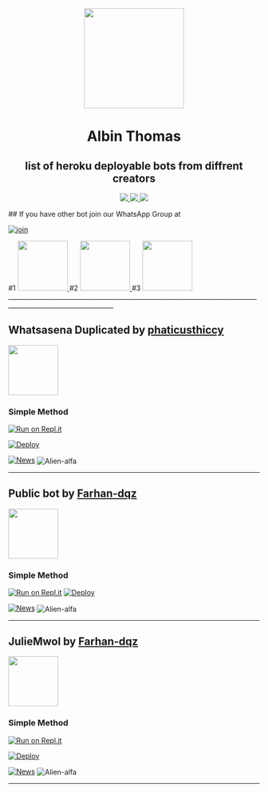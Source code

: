 <div align="center">
  <img src="https://i.ibb.co/NxFN3q1/logo.jpg" width="200" height="200">
  <h1>Albin Thomas</h1>
</div>

<div align="center">
<h2> list of heroku deployable bots from diffrent creators </h2>
</div>
<p align="center">
  <a href="https://github.com/Alien-alfa">
    <img src="https://komarev.com/ghpvc/?username=Alien-alfa&label=Profile%20views&color=ff69b4&label=Profile+Views&style=plastic">

  </a>
  <a href="https://github.com/Alien-alfa?tab=stars">
    <img src="https://img.shields.io/github/stars/Alien-alfa?color=ff69b4&label=Stargazers&style=plastic">

  </a>
  <a href="https://github.com/Alien-alfa?tab=followers">
    <img src="https://img.shields.io/github/followers/Alien-alfa?color=ff69b4&label=Followers&style=plastic">

  </a>
</p>
## If you have other bot join our WhatsApp Group at

[![join](https://github.com/Alien-alfa/PublicBot/blob/main/wlogo.svg.png)](https://chat.whatsapp.com/BT0nNPBthyFI1ejoSr0i7W)

<div align="left">
 #1 <a href="https://github.com/Alien-alfa/whatsapp-bot-collection/blob/main/README.md#whatsasena-duplicated-by-phaticusthiccy"><span class="avatar"><img width='100' height='100'  src="https://avatars.githubusercontent.com/u/74794033?v=4" alt=""> </a></span>
 #2 <a href="https://github.com/Alien-alfa/whatsapp-bot-collection/blob/main/README.md#public-bot-by-farhan-dqz"><span class="avatar"><img width='100' height='100'  src="https://avatars.githubusercontent.com/u/83164448?v=4" alt=""> </a></span>
 #3 <a href="https://github.com/Alien-alfa/whatsapp-bot-collection/blob/main/README.md#juliemwol-by-farhan-dqz"><span class="avatar"><img width='100' height='100'  src="https://avatars.githubusercontent.com/u/83164448?v=4" alt=""> </a></span>
</div>
_______________________________________________________________________________________________________________

## Whatsasena Duplicated by [phaticusthiccy](https://github.com/phaticusthiccy)
<div align="left">
  <a href="https://alien-alfa.github.io"><span class="avatar"><img width='100' height='100'  src="https://avatars.githubusercontent.com/u/74794033?v=4" alt=""> </a></span>
</div>

### Simple Method

[![Run on Repl.it](https://repl.it/badge/github/phaticusthiccy/WhatsAsenaDuplicated)](https://repl.it/@phaticusthiccy/WhatsAsena-QR)

[![Deploy](https://www.herokucdn.com/deploy/button.svg)](https://heroku.com/deploy?template=https://github.com/phaticusthiccy/WhatsAsenaDuplicated)

[![News](https://github-readme-stats.vercel.app/api/pin/?username=phaticusthiccy&repo=WhatsAsenaDuplicated)](https://github.com/Alien-alfa/wabot-aq)
<img align="center" src="https://github-readme-stats.vercel.app/api?username=phaticusthiccy&show_icons=true&theme=nightowl" alt="Alien-alfa" />


_______________________________________________________________________________________________________________




## Public bot by [Farhan-dqz](https://github.com/farhan-dqz)
<div align="left">
  <a href="https://alien-alfa.github.io"><span class="avatar"><img width='100' height='100'  src="https://avatars.githubusercontent.com/u/83164448?v=4" alt=""> </a></span>
</div>

### Simple Method
[![Run on Repl.it](https://repl.it/badge/github/quiec/whatsasena)](https://repl.it/@phaticusthiccy/WhatsAsena-QR)
[![Deploy](https://www.herokucdn.com/deploy/button.svg)](https://heroku.com/deploy?template=https://github.com/farhan-dqz/PublicBot.git:/)

[![News](https://github-readme-stats.vercel.app/api/pin/?username=farhan-dqz&repo=PublicBot)](https://github.com/Alien-alfa/wabot-aq)
<img align="center" src="https://github-readme-stats.vercel.app/api?username=farhan-dqz&show_icons=true&theme=nightowl" alt="Alien-alfa" />
_________________________________________________________________________________________________________________



## JulieMwol by [Farhan-dqz](https://github.com/farhan-dqz)
<div align="left">
  <a href="https://alien-alfa.github.io"><span class="avatar"><img width='100' height='100'  src="https://avatars.githubusercontent.com/u/83164448?v=4" alt=""> </a></span>
</div>

  ### Simple Method
  
[![Run on Repl.it](https://repl.it/badge/github/quiec/whatsAlfa)](https://repl.it/@phaticusthiccy/WhatsAsena-QR)

[![Deploy](https://www.herokucdn.com/deploy/button.svg)](https://heroku.com/deploy?template=https://github.com/farhan-dqz/JulieMwol)

[![News](https://github-readme-stats.vercel.app/api/pin/?username=farhan-dqz&repo=JulieMwol)](https://github.com/Alien-alfa/wabot-aq)
<img align="center" src="https://github-readme-stats.vercel.app/api?username=farhan-dqz&show_icons=true&theme=nightowl" alt="Alien-alfa" />
__________________________________________________________________________________________________________________
